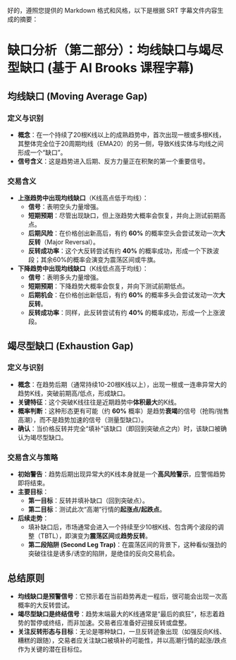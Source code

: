 好的，遵照您提供的 Markdown 格式和风格，以下是根据 SRT 字幕文件内容生成的摘要：

# 缺口分析（第二部分）：均线缺口与竭尽型缺口 (基于 Al Brooks 课程字幕)

## 均线缺口 (Moving Average Gap)

### 定义与识别
-   **概念**：在一个持续了20根K线以上的成熟趋势中，首次出现一根或多根K线，其整体完全位于20周期均线（EMA20）的另一侧，导致K线实体与均线之间形成一个“缺口”。
-   **信号含义**：这是趋势进入后期、反方力量正在积聚的第一个重要信号。

### 交易含义
-   **上涨趋势中出现均线缺口**（K线高点低于均线）：
    -   **信号**：表明空头力量增强。
    -   **短期预期**：尽管出现缺口，但上涨趋势大概率会恢复，并向上测试前期高点。
    -   **后期风险**：在价格创出新高后，有约 **60%** 的概率空头会尝试发动一次**大反转**（Major Reversal）。
    -   **反转成功率**：这个大反转尝试有约 **40%** 的概率成功，形成一个下跌波段；其余60%的概率会演变为震荡区间或牛旗。
-   **下降趋势中出现均线缺口**（K线低点高于均线）：
    -   **信号**：表明多头力量增强。
    -   **短期预期**：下降趋势大概率会恢复，并向下测试前期低点。
    -   **后期机会**：在价格创出新低后，有约 **60%** 的概率多头会尝试发动一次**大反转**。
    -   **反转成功率**：同样，此反转尝试有约 **40%** 的概率成功，形成一个上涨波段。

## 竭尽型缺口 (Exhaustion Gap)

### 定义与识别
-   **概念**：在趋势后期（通常持续10-20根K线以上），出现一根或一连串异常大的趋势K线，突破前期高/低点，形成缺口。
-   **关键特征**：这个突破K线往往是近期趋势中**体积最大**的K线。
-   **概率判断**：这种形态更有可能（约 **60%** 概率）是趋势**衰竭**的信号（抢购/抛售高潮），而不是趋势加速的信号（测量型缺口）。
-   **确认**：当价格反转并完全“填补”该缺口（即回到突破点之内）时，该缺口被确认为竭尽型缺口。

### 交易含义与策略
-   **初始警告**：趋势后期出现异常大的K线本身就是一个**高风险警示**，应警惕趋势即将结束。
-   **主要目标**：
    -   **第一目标**：反转并填补缺口（回到突破点）。
    -   **第二目标**：测试此次“高潮”行情的**起涨点/起跌点**。
-   **后续走势**：
    -   填补缺口后，市场通常会进入一个持续至少10根K线、包含两个波段的调整（TBTL），即演变为**震荡区间**或**趋势反转**。
    -   **第二段陷阱 (Second Leg Trap)**：在震荡区间的背景下，这种看似强劲的突破往往是诱多/诱空的陷阱，是绝佳的反向交易机会。

## 总结原则
-   **均线缺口是预警信号**：它预示着在当前趋势再走一程后，很可能会出现一次高概率的大反转尝试。
-   **竭尽型缺口是终结信号**：趋势末端最大的K线通常是“最后的疯狂”，标志着趋势的暂停或终结，而非加速。交易者应准备好迎接反转或盘整。
-   **关注反转形态与目标**：无论是哪种缺口，一旦反转迹象出现（如强反向K线、糟糕的跟随），交易者应关注缺口被填补的可能性，并以高潮行情的起涨/跌点作为关键的潜在目标位。
